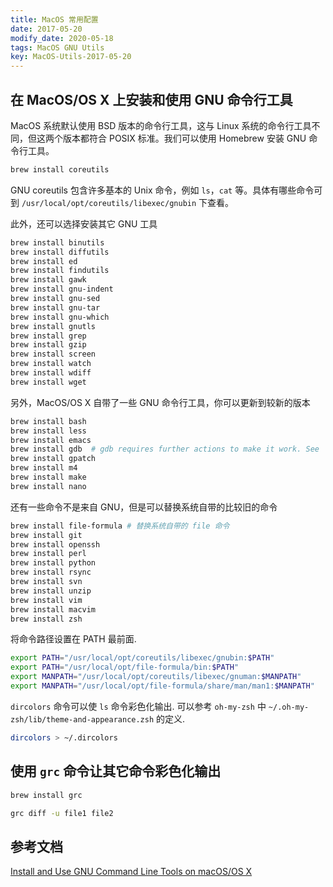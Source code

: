 ```yaml
---
title: MacOS 常用配置
date: 2017-05-20
modify_date: 2020-05-18
tags: MacOS GNU Utils
key: MacOS-Utils-2017-05-20
---
```


## 在 MacOS/OS X 上安装和使用 GNU 命令行工具

MacOS 系统默认使用 BSD 版本的命令行工具，这与 Linux 系统的命令行工具不同，但这两个版本都符合 POSIX 标准。我们可以使用 Homebrew 安装 GNU 命令行工具。

```zsh
brew install coreutils
```

<!--more-->

GNU coreutils 包含许多基本的 Unix 命令，例如 `ls`，`cat` 等。具体有哪些命令可到 `/usr/local/opt/coreutils/libexec/gnubin` 下查看。

此外，还可以选择安装其它 GNU 工具

```zsh
brew install binutils
brew install diffutils
brew install ed
brew install findutils
brew install gawk
brew install gnu-indent
brew install gnu-sed
brew install gnu-tar
brew install gnu-which
brew install gnutls
brew install grep
brew install gzip
brew install screen
brew install watch
brew install wdiff
brew install wget
```

另外，MacOS/OS X 自带了一些 GNU 命令行工具，你可以更新到较新的版本

```zsh
brew install bash
brew install less
brew install emacs
brew install gdb  # gdb requires further actions to make it work. See `brew info gdb`.
brew install gpatch
brew install m4
brew install make
brew install nano
```

还有一些命令不是来自 GNU，但是可以替换系统自带的比较旧的命令

```zsh
brew install file-formula # 替换系统自带的 file 命令
brew install git
brew install openssh
brew install perl
brew install python
brew install rsync
brew install svn
brew install unzip
brew install vim
brew install macvim
brew install zsh
```

将命令路径设置在 PATH 最前面.

```zsh
export PATH="/usr/local/opt/coreutils/libexec/gnubin:$PATH"
export PATH="/usr/local/opt/file-formula/bin:$PATH"
export MANPATH="/usr/local/opt/coreutils/libexec/gnuman:$MANPATH"
export MANPATH="/usr/local/opt/file-formula/share/man/man1:$MANPATH"
```

`dircolors` 命令可以使 `ls` 命令彩色化输出. 可以参考 `oh-my-zsh` 中 `~/.oh-my-zsh/lib/theme-and-appearance.zsh` 的定义.

```zsh
dircolors > ~/.dircolors
```

## 使用 `grc` 命令让其它命令彩色化输出

```zsh
brew install grc

grc diff -u file1 file2
```

## 参考文档

[Install and Use GNU Command Line Tools on macOS/OS X](https://www.topbug.net/blog/2013/04/14/install-and-use-gnu-command-line-tools-in-mac-os-x/)